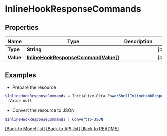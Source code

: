 # InlineHookResponseCommands
## Properties

Name | Type | Description | Notes
------------ | ------------- | ------------- | -------------
**Type** | **String** |  | [optional] 
**Value** | [**InlineHookResponseCommandValue[]**](InlineHookResponseCommandValue.md) |  | [optional] 

## Examples

- Prepare the resource
```powershell
$InlineHookResponseCommands = Initialize-Okta.PowerShellInlineHookResponseCommands  -Type null `
 -Value null
```

- Convert the resource to JSON
```powershell
$InlineHookResponseCommands | ConvertTo-JSON
```

[[Back to Model list]](../README.md#documentation-for-models) [[Back to API list]](../README.md#documentation-for-api-endpoints) [[Back to README]](../README.md)

